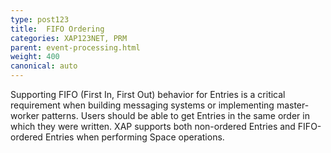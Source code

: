 ```yaml
---
type: post123
title:  FIFO Ordering
categories: XAP123NET, PRM
parent: event-processing.html
weight: 400
canonical: auto
---
```





Supporting FIFO (First In, First Out) behavior for Entries is a critical requirement when building messaging systems or implementing master-worker patterns. Users should be able to get Entries in the same order in which they were written. XAP supports both non-ordered Entries and FIFO-ordered Entries when performing Space operations.



